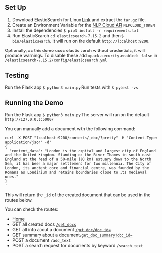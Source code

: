 #


## Set Up

1. Download ElasticSearch for Linux [Link](https://artifacts.elastic.co/downloads/elasticsearch/elasticsearch-7.15.2-linux-x86_64.tar.gz) and extract the `tar.gz` file.
2. Create an Environment Variable for the [NLP Cloud API](https://nlpcloud.io/) `NLPCLOUD_TOKEN`
3. Install the dependencies `$ pip3 install -r requirements.txt`
4. Run ElasticSearch `cd elasticsearch-7.15.2` and then `$ bin/elasticsearch`. It will run on the default `http://localhost:9200`.

Optionally, as this demo uses elastic serch without credentials, it will produce warnings. To disable these add `xpack.security.enabled: false` in `/elasticsearch-7.15.2/config/elasticsearch.yml`


## Testing

Run the Flask app `$ python3 main.py`
Run tests with `$ pytest -vs`

## Running the Demo

Run the Flask app `$ python3 main.py`
The server will run on the default `http://127.0.0.1:5000/`

You can manually add a document with the following command:

```
curl -X POST "localhost:9200/contents/_doc/?pretty" -H 'Content-Type: application/json' -d'
{
  "content_data": "London is the capital and largest city of England and the United Kingdom. Standing on the River Thames in south-east England at the head of a 50-mile (80 km) estuary down to the North Sea, it has been a major settlement for two millennia. The City of London, its ancient core and financial centre, was founded by the Romans as Londinium and retains boundaries close to its medieval ones."
}
'
```

This will return the `_id` of the created document that can be used in the routes below.

You can check the routes:

- [Home](http://127.0.0.1:5000/)
- GET all created docs [`/get_docs`](http://127.0.0.1:5000/get_docs)
- GET all info about a document [`/get_doc/doc_id=`](http://127.0.0.1:5000/get_doc?doc_id=27vAFX0Bxzluzn2kHfx7)
- GET summary about a document[`/get_doc_summary?doc_id=`](http://127.0.0.1:5000/get_doc?doc_id=27vAFX0Bxzluzn2kHfx7)
- POST a document `/add_text`
- POST a search request for documents by keyword `/search_text`

